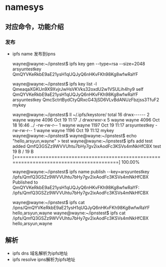 # namesys

## 对应命令，功能介绍

### 发布

- ipfs name
    发布到ipns  


	wayne@wayne:~/ipnstest$ ipfs key gen --type=rsa --size=2048 arsyuntestkey
	    QmQYVKeRkbE9aE21ysH1qUQJyQ6nHKvFKh98Kg8wfwRaYF
	
	wayne@wayne:~/ipnstest$ ipfs key list -l
        QmeaqaXGKUn9X9XvjrJwHsVKVks32oxdU2w1VSULih4hy9 self          
	    QmQYVKeRkbE9aE21ysH1qUQJyQ6nHKvFKh98Kg8wfwRaYF arsyuntestkey 
	    QmcSctrtBydCtyQRxcG43jSD6VLvBdANUzFbzjss3TfuF2 mykey  
	
	wayne@wayne:~/ipnstest$ ll ~/.ipfs/keystore/
    	total 16
	    drwx------ 2 wayne wayne 4096 Oct 19 11:17 ./
	    drwxrwxr-x 5 wayne wayne 4096 Oct 18 16:46 ../
	    -rw-rw-r-- 1 wayne wayne 1197 Oct 19 11:17 arsyuntestkey
	    -rw-rw-r-- 1 wayne wayne 1196 Oct 19 11:12 mykey
	wayne@wayne:~/ipnstest$ 
	wayne@wayne:~/ipnstest$ echo "hello,arsyun,wayne" > test
	wayne@wayne:~/ipnstest$ ipfs add test
	    added QmfQ3GSZz9WVVUhtu7bHy7gv2ixAodFc3KSVs4mNkHfCBX test
	    19 B / 19 B [========================================================================================] 100.00%
	      
	wayne@wayne:~/ipnstest$ ipfs name publish --key=arsyuntestkey /ipfs/QmfQ3GSZz9WVVUhtu7bHy7gv2ixAodFc3KSVs4mNkHfCBX
    	Published to QmQYVKeRkbE9aE21ysH1qUQJyQ6nHKvFKh98Kg8wfwRaYF: /ipfs/QmfQ3GSZz9WVVUhtu7bHy7gv2ixAodFc3KSVs4mNkHfCBX
	
	wayne@wayne:~/ipnstest$ ipfs cat  /ipns/QmQYVKeRkbE9aE21ysH1qUQJyQ6nHKvFKh98Kg8wfwRaYF
	    hello,arsyun,wayne
	wayne@wayne:~/ipnstest$ ipfs cat /ipfs/QmfQ3GSZz9WVVUhtu7bHy7gv2ixAodFc3KSVs4mNkHfCBX
    	hello,arsyun,wayne

## 解析
- ipfs dns
    域名解析为ipfs地址
- ipfs resolve
    ipns解析为ipfs地址
